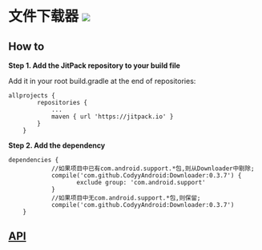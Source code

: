 # 文件下载器 [![](https://jitpack.io/v/CodyyAndroid/Downloader.svg)](https://jitpack.io/#CodyyAndroid/Downloader)

## How to
**Step 1. Add the JitPack repository to your build file**

Add it in your root build.gradle at the end of repositories:
```
allprojects {
		repositories {
			...
			maven { url 'https://jitpack.io' }
		}
	}
```
**Step 2. Add the dependency**
```
dependencies {
            //如果项目中已有com.android.support.*包,则从Downloader中剔除;
	        compile('com.github.CodyyAndroid:Downloader:0.3.7') {
                   exclude group: 'com.android.support'
            }
            //如果项目中无com.android.support.*包,则保留;
            compile('com.github.CodyyAndroid:Downloader:0.3.7')
	}

```
## [API](https://jitpack.io/com/github/CodyyAndroid/Downloader/0.3.7/javadoc/)


